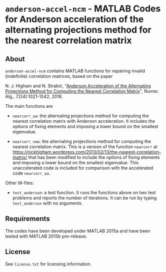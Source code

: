 `anderson-accel-ncm` - MATLAB Codes for Anderson acceleration of the alternating projections method for the nearest correlation matrix
==========

About
-----

`anderson-accel-ncm` contains MATLAB functions for repairing invalid
(indefinite) correlation matrices, based on the paper

N. J. Higham and N. Strabić, "[Anderson Acceleration of the Alternating
Projections Method for Computing the Nearest Correlation
Matrix](http://link.springer.com/article/10.1007/s11075-015-0078-3)",
Numer. Alg., 72(4):1021-1042, 2016.

The main functions are

* `nearcorr_aa`: the alternating projections method for computing the
   nearest correlation matrix with Anderson acceleration.  It includes the
   options of fixing elements and imposing a lower bound on the smallest
   eigenvalue.

* `nearcorr_new`: the alternating projections method for computing the
  nearest correlation matrix.  This is a version of the function `nearcorr`
  at
  https://nickhigham.wordpress.com/2013/02/13/the-nearest-correlation-matrix/
  that has been modified to include the options of fixing elements and
  imposing a lower bound on the smallest eigenvalue.
  This unaccelerated code is included for 
  comparison with the accelerated code `nearcorr_aa`.

Other M-files:

* `test_anderson`: a test function.  It runs the functions above on two test
   problems and reports the number of iterations.  It can be run by typing
   `test_anderson` with no arguments.

Requirements
-------------

The codes have been developed under MATLAB 2015a
and have been tested with MATLAB 2015b pre-release.

License
-------

See `license.txt` for licensing information.


